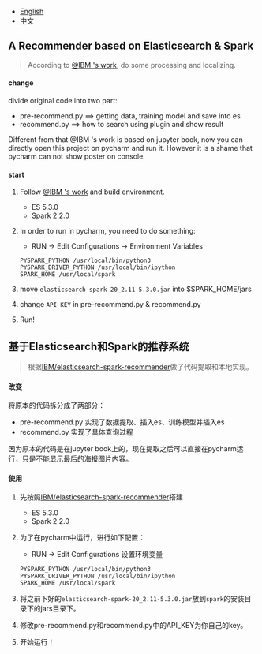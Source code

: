 * [English](#a-recommender-based-on-elasticsearch-spark)
* [中文](#基于elasticsearch和spark的推荐系统)

## A Recommender based on Elasticsearch & Spark

> According to [@IBM 's work](https://github.com/IBM/elasticsearch-spark-recommender), do some processing and localizing.

#### change

divide original code into two part:
* pre-recommend.py ==> getting data, training model and save into es
* recommend.py ==> how to search using plugin and show result

Different from that @IBM 's work is based on jupyter book, now you can directly open this project on pycharm and run it.
However it is a shame that pycharm can not show poster on console.

#### start

1. Follow [@IBM 's work](https://github.com/IBM/elasticsearch-spark-recommender) and build environment.
    * ES 5.3.0
    * Spark 2.2.0

2. In order to run in pycharm, you need to do something:
    * RUN -> Edit Configurations -> Environment Variables
    ```
    PYSPARK_PYTHON /usr/local/bin/python3
    PYSPARK_DRIVER_PYTHON /usr/local/bin/ipython
    SPARK_HOME /usr/local/spark
    ```

3. move `elasticsearch-spark-20_2.11-5.3.0.jar` into $SPARK_HOME/jars

4. change `API_KEY` in pre-recommend.py & recommend.py

5. Run!


## 基于Elasticsearch和Spark的推荐系统

> 根据[IBM/elasticsearch-spark-recommender](https://github.com/IBM/elasticsearch-spark-recommender)做了代码提取和本地实现。

#### 改变

将原本的代码拆分成了两部分：
* pre-recommend.py 实现了数据提取、插入es、训练模型并插入es
* recommend.py 实现了具体查询过程

因为原本的代码是在jupyter book上的，现在提取之后可以直接在pycharm运行，只是不能显示最后的海报图片内容。

#### 使用

1. 先按照[IBM/elasticsearch-spark-recommender](https://github.com/IBM/elasticsearch-spark-recommender)搭建
    * ES 5.3.0
    * Spark 2.2.0

2. 为了在pycharm中运行，进行如下配置：
    * RUN -> Edit Configurations 设置环境变量
    ```
    PYSPARK_PYTHON /usr/local/bin/python3
    PYSPARK_DRIVER_PYTHON /usr/local/bin/ipython
    SPARK_HOME /usr/local/spark
    ```

3. 将之前下好的`elasticsearch-spark-20_2.11-5.3.0.jar`放到`spark`的安装目录下的jars目录下。

4. 修改pre-recommend.py和recommend.py中的API_KEY为你自己的key。

5. 开始运行！

